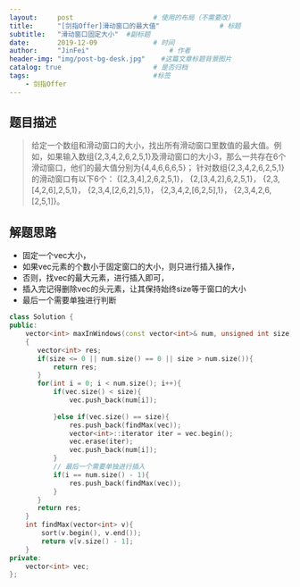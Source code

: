 ```yaml
---
layout:     post                    # 使用的布局（不需要改） 
title:      "[剑指Offer]滑动窗口的最大值"               # 标题  
subtitle:   "滑动窗口固定大小"  #副标题 
date:       2019-12-09              # 时间 
author:     "JinFei"                    # 作者 
header-img: "img/post-bg-desk.jpg"    #这篇文章标题背景图片 
catalog: true                       # 是否归档 
tags:                               #标签     
    - 剑指Offer 
---
```


## 题目描述
> 给定一个数组和滑动窗口的大小，找出所有滑动窗口里数值的最大值。例如，如果输入数组{2,3,4,2,6,2,5,1}及滑动窗口的大小3，那么一共存在6个滑动窗口，他们的最大值分别为{4,4,6,6,6,5}； 针对数组{2,3,4,2,6,2,5,1}的滑动窗口有以下6个： {[2,3,4],2,6,2,5,1}， {2,[3,4,2],6,2,5,1}， {2,3,[4,2,6],2,5,1}， {2,3,4,[2,6,2],5,1}， {2,3,4,2,[6,2,5],1}， {2,3,4,2,6,[2,5,1]}。

## 解题思路

- 固定一个vec大小，
- 如果vec元素的个数小于固定窗口的大小，则只进行插入操作，
- 否则，找vec的最大元素，进行插入即可，
- 插入完记得删除vec的头元素，让其保持始终size等于窗口的大小
- 最后一个需要单独进行判断

```C++
class Solution {
public:
    vector<int> maxInWindows(const vector<int>& num, unsigned int size)
    {
       vector<int> res;
       if(size <= 0 || num.size() == 0 || size > num.size()){
           return res;
       }
       for(int i = 0; i < num.size(); i++){
           if(vec.size() < size){
               vec.push_back(num[i]);
               
           }else if(vec.size() == size){
               res.push_back(findMax(vec));
               vector<int>::iterator iter = vec.begin();
               vec.erase(iter);
               vec.push_back(num[i]);
           }
           // 最后一个需要单独进行插入
           if(i == num.size() - 1){
               res.push_back(findMax(vec));
           }
       }
       return res;
    }
    int findMax(vector<int> v){
        sort(v.begin(), v.end());
        return v[v.size() - 1];
    }
private:
    vector<int> vec;
};
```

  